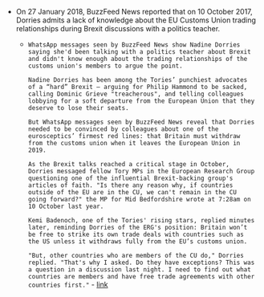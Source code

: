 - On 27 January 2018, BuzzFeed News reported that on 10 October 2017, Dorries admits a lack of knowledge about the EU Customs Union trading relationships during Brexit discussions with a politics teacher.
    - `WhatsApp messages seen by BuzzFeed News show Nadine Dorries saying she'd been talking with a politics teacher about Brexit and didn't know enough about the trading relationships of the customs union's members to argue the point.`
      
      `Nadine Dorries has been among the Tories’ punchiest advocates of a “hard” Brexit – arguing for Philip Hammond to be sacked, calling Dominic Grieve "treacherous", and telling colleagues lobbying for a soft departure from the European Union that they deserve to lose their seats.`
      
      `But WhatsApp messages seen by BuzzFeed News reveal that Dorries needed to be convinced by colleagues about one of the eurosceptics’ firmest red lines: that Britain must withdraw from the customs union when it leaves the European Union in 2019.`
      
      `As the Brexit talks reached a critical stage in October, Dorries messaged fellow Tory MPs in the European Research Group questioning one of the influential Brexit-backing group's articles of faith. "Is there any reason why, if countries outside of the EU are in the CU, we can't remain in the CU going forward?" the MP for Mid Bedfordshire wrote at 7:28am on 10 October last year.`
      
      `Kemi Badenoch, one of the Tories' rising stars, replied minutes later, reminding Dorries of the ERG's position: Britain won’t be free to strike its own trade deals with countries such as the US unless it withdraws fully from the EU’s customs union.`
      
      `"But, other countries who are members of the CU do," Dorries replied. "That's why I asked. Do they have exceptions? This was a question in a discussion last night. I need to find out what countries are members and have free trade agreements with other countries first."` - [link](https://www.buzzfeed.com/alexspence/heres-a-leaked-whatsapp-chat-showing-tory-leavers-confusion)    
